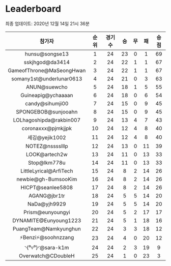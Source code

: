 # Leaderboard
최종 업데이트: 2020년 12월 14일 21시 36분




| 참가자 | 순위 | 경기수 | 승 | 무 | 패 | 승점 |
|:---:|:---:|:---:|:---:|:---:|:---:|:---:|
| hunsu@songse13 | 1 | 24 | 23 | 0 | 1 | 69 |
| sskjhgod@da3414 | 2 | 24 | 22 | 1 | 1 | 67 |
| GameofThrone@MaSeongHwan | 3 | 24 | 22 | 1 | 1 | 67 |
| somany1st@underlunar0613 | 4 | 24 | 21 | 0 | 3 | 63 |
| ANUN@suewcho | 5 | 24 | 18 | 1 | 5 | 55 |
| Guineapig@ychaaaan | 6 | 24 | 18 | 0 | 6 | 54 |
| candy@sihumji00 | 7 | 24 | 15 | 0 | 9 | 45 |
| SPONGEBOB@sunjooahn | 8 | 24 | 15 | 0 | 9 | 45 |
| LOLhagoshipda@rakbin007 | 9 | 24 | 13 | 4 | 7 | 43 |
| coronaxxx@pjmkjjpk | 10 | 24 | 12 | 4 | 8 | 40 |
| 세깅@yejik1002 | 11 | 24 | 12 | 4 | 8 | 40 |
| NOTEZ@nsssslllp | 12 | 24 | 13 | 0 | 11 | 39 |
| LOOK@artech2w | 13 | 24 | 11 | 0 | 13 | 33 |
| Stop@lkm778u | 14 | 24 | 11 | 0 | 13 | 33 |
| LittleLyrical@ArfiTech | 15 | 24 | 8 | 2 | 14 | 26 |
| newbie@gh-BumsooKim | 16 | 24 | 8 | 2 | 14 | 26 |
| HICPT@seanlee5808 | 17 | 24 | 8 | 2 | 14 | 26 |
| AGANG@jbr1tr | 18 | 24 | 5 | 5 | 14 | 20 |
| NaDa@yjh9929 | 19 | 24 | 5 | 5 | 14 | 20 |
| Prism@eunyoungyi | 20 | 24 | 5 | 2 | 17 | 17 |
| DYNAMITE@Eunyoung1223 | 21 | 24 | 5 | 1 | 18 | 16 |
| PuangTeam@Namkyunghun | 22 | 24 | 3 | 3 | 18 | 12 |
| ⚡Benzi⚡@soohnzzang | 23 | 24 | 4 | 0 | 20 | 12 |
| ◝(⁰▿⁰)◜@sara-k1m | 24 | 24 | 2 | 3 | 19 | 9 |
| Overwatch@CDoubleH | 25 | 24 | 1 | 0 | 23 | 3 |